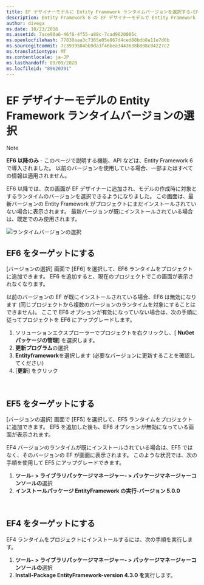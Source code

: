 ```yaml
---
title: EF デザイナーモデルに Entity Framework ランタイムバージョンを選択する-EF6
description: Entity Framework 6 の EF デザイナーモデルで Entity Framework ランタイムバージョンを選択する
author: divega
ms.date: 10/23/2016
ms.assetid: 7ace90a6-46f8-4f55-a88c-7cad9620085c
ms.openlocfilehash: 77830aaa3c7365e05e867d4ced88bdb8a11e7d6b
ms.sourcegitcommit: 7c3939504bb9da3f46bea3443638b808c04227c2
ms.translationtype: MT
ms.contentlocale: ja-JP
ms.lasthandoff: 09/09/2020
ms.locfileid: "89620391"
---
```

# <a name="selecting-entity-framework-runtime-version-for-ef-designer-models"></a>EF デザイナーモデルの Entity Framework ランタイムバージョンの選択
> [!NOTE]
> **EF6 以降のみ** - このページで説明する機能、API などは、Entity Framework 6 で導入されました。 以前のバージョンを使用している場合、一部またはすべての情報は適用されません。

EF6 以降では、次の画面が EF デザイナーに追加され、モデルの作成時に対象とするランタイムのバージョンを選択できるようになりました。 この画面は、最新バージョンの Entity Framework がプロジェクトにまだインストールされていない場合に表示されます。 最新バージョンが既にインストールされている場合は、既定でのみ使用されます。

![ランタイムバージョンの選択](~/ef6/media/screen.png)

## <a name="targeting-ef6x"></a>EF6 をターゲットにする

[バージョンの選択] 画面で [EF6] を選択して、EF6 ランタイムをプロジェクトに追加できます。 EF6 を追加すると、現在のプロジェクトでこの画面が表示されなくなります。

以前のバージョンの EF が既にインストールされている場合、EF6 は無効になります (同じプロジェクトから複数のバージョンのランタイムを対象にすることはできません)。 ここで EF6 オプションが有効になっていない場合は、次の手順に従ってプロジェクトを EF6 にアップグレードします。

1.  ソリューションエクスプローラーでプロジェクトを右クリックし、[ **NuGet パッケージの管理**] を選択します。
2.  **更新プログラム**の選択
3.  **Entityframework**を選択します (必要なバージョンに更新することを確認してください)
4.  [**更新**] をクリック

 

## <a name="targeting-ef5x"></a>EF5 をターゲットにする

[バージョンの選択] 画面で [EF5] を選択して、EF5 ランタイムをプロジェクトに追加できます。 EF5 を追加した後も、EF6 オプションが無効になっている画面が表示されます。

EF4 バージョンのランタイムが既にインストールされている場合は、EF5 ではなく、そのバージョンの EF が画面に表示されます。 このような状況では、次の手順を使用して EF5 にアップグレードできます。

1.  **ツール- &gt; ライブラリパッケージマネージャー- &gt; パッケージマネージャーコンソールの**選択
2.  **インストールパッケージ EntityFramework の実行-バージョン 5.0.0**

 

## <a name="targeting-ef4x"></a>EF4 をターゲットにする

EF4 ランタイムをプロジェクトにインストールするには、次の手順を実行します。

1.  **ツール- &gt; ライブラリパッケージマネージャー- &gt; パッケージマネージャーコンソールの**選択
2.  **Install-Package EntityFramework-version 4.3.0 を**実行します。
